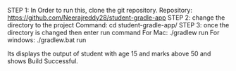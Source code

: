 
STEP 1: In Order to run this, clone the git repository.
    Repository: https://github.com/Neerajreddy28/student-gradle-app
STEP 2: change the directory to the project 
    Command: cd student-gradle-app/
STEP 3: once the directory is changed then enter run command
  For Mac: ./gradlew run
  For windows: ./gradlew.bat run

Its displays the output of student with age 15 and marks above 50 and shows Build Successful.
